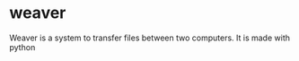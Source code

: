 weaver
==========

Weaver is a system to transfer files between two computers. It is made with python
